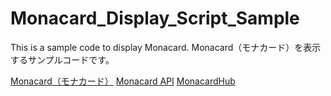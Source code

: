 # Monacard_Display_Script_Sample
This is a sample code to display Monacard.
Monacard（モナカード）を表示するサンプルコードです。

[Monacard（モナカード）](https://card.mona.jp/)
[Monacard API](https://card.mona.jp/api_explain)
[MonacardHub](https://github.com/nachat1/MonacardHub)
